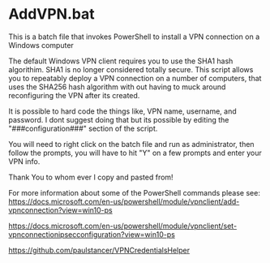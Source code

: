 # AddVPN.bat
This is a batch file that invokes PowerShell to install a VPN connection on a Windows computer


The default Windows VPN client requires you to use the SHA1 hash algorithim. SHA1 is no longer considered totally secure. This script allows you to repeatably deploy a VPN connection on a number of computers, that uses the SHA256 hash algorithm with out having to muck around reconfiguring the VPN after its created.

It is possible to hard code the things like, VPN name, username, and password. I dont suggest doing that but its possible by editing the "###configuration###" section of the script.


You will need to right click on the batch file and run as administrator, then follow the prompts, you will have to hit "Y" on a few prompts and enter your VPN info.

Thank You to whom ever I copy and pasted from!


For more information about some of the PowerShell commands please see:
https://docs.microsoft.com/en-us/powershell/module/vpnclient/add-vpnconnection?view=win10-ps

https://docs.microsoft.com/en-us/powershell/module/vpnclient/set-vpnconnectionipsecconfiguration?view=win10-ps

https://github.com/paulstancer/VPNCredentialsHelper
